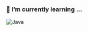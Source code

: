 ### 🌱 I’m currently learning ...

![Java](https://img.shields.io/badge/-Java-white?style=for-the-badge&logo=Java)

